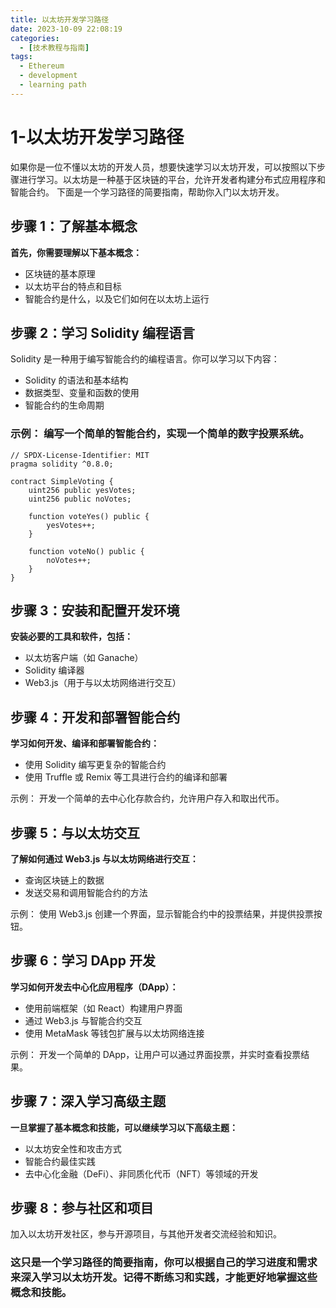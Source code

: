 ```yaml
---
title: 以太坊开发学习路径
date: 2023-10-09 22:08:19
categories:
  - [技术教程与指南]
tags: 
  - Ethereum 
  - development 
  - learning path
---
```

# 1-以太坊开发学习路径
如果你是一位不懂以太坊的开发人员，想要快速学习以太坊开发，可以按照以下步骤进行学习。以太坊是一种基于区块链的平台，允许开发者构建分布式应用程序和智能合约。
下面是一个学习路径的简要指南，帮助你入门以太坊开发。
## 步骤 1：了解基本概念
**首先，你需要理解以下基本概念：**

* 区块链的基本原理
* 以太坊平台的特点和目标
* 智能合约是什么，以及它们如何在以太坊上运行
## 步骤 2：学习 Solidity 编程语言
Solidity 是一种用于编写智能合约的编程语言。你可以学习以下内容：

* Solidity 的语法和基本结构
* 数据类型、变量和函数的使用
* 智能合约的生命周期

### 示例： 编写一个简单的智能合约，实现一个简单的数字投票系统。

```
// SPDX-License-Identifier: MIT
pragma solidity ^0.8.0;

contract SimpleVoting {
    uint256 public yesVotes;
    uint256 public noVotes;

    function voteYes() public {
        yesVotes++;
    }

    function voteNo() public {
        noVotes++;
    }
}
```
## 步骤 3：安装和配置开发环境
**安装必要的工具和软件，包括：**
* 以太坊客户端（如 Ganache）
* Solidity 编译器
* Web3.js（用于与以太坊网络进行交互）
## 步骤 4：开发和部署智能合约
**学习如何开发、编译和部署智能合约：**

* 使用 Solidity 编写更复杂的智能合约
* 使用 Truffle 或 Remix 等工具进行合约的编译和部署

示例： 开发一个简单的去中心化存款合约，允许用户存入和取出代币。

## 步骤 5：与以太坊交互
**了解如何通过 Web3.js 与以太坊网络进行交互：**

* 查询区块链上的数据
* 发送交易和调用智能合约的方法

示例： 使用 Web3.js 创建一个界面，显示智能合约中的投票结果，并提供投票按钮。

## 步骤 6：学习 DApp 开发
**学习如何开发去中心化应用程序（DApp）：**
* 使用前端框架（如 React）构建用户界面
* 通过 Web3.js 与智能合约交互
* 使用 MetaMask 等钱包扩展与以太坊网络连接

示例： 开发一个简单的 DApp，让用户可以通过界面投票，并实时查看投票结果。

## 步骤 7：深入学习高级主题
**一旦掌握了基本概念和技能，可以继续学习以下高级主题：**

* 以太坊安全性和攻击方式
* 智能合约最佳实践
* 去中心化金融（DeFi）、非同质化代币（NFT）等领域的开发
## 步骤 8：参与社区和项目
加入以太坊开发社区，参与开源项目，与其他开发者交流经验和知识。

### 这只是一个学习路径的简要指南，你可以根据自己的学习进度和需求来深入学习以太坊开发。记得不断练习和实践，才能更好地掌握这些概念和技能。
